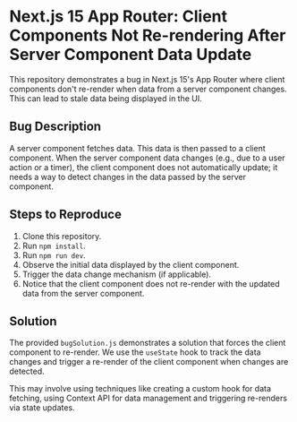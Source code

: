 # Next.js 15 App Router: Client Components Not Re-rendering After Server Component Data Update

This repository demonstrates a bug in Next.js 15's App Router where client components don't re-render when data from a server component changes.  This can lead to stale data being displayed in the UI.

## Bug Description

A server component fetches data. This data is then passed to a client component. When the server component data changes (e.g., due to a user action or a timer), the client component does not automatically update; it needs a way to detect changes in the data passed by the server component.

## Steps to Reproduce

1. Clone this repository.
2. Run `npm install`.
3. Run `npm run dev`.
4. Observe the initial data displayed by the client component.
5. Trigger the data change mechanism (if applicable).
6. Notice that the client component does not re-render with the updated data from the server component.

## Solution

The provided `bugSolution.js` demonstrates a solution that forces the client component to re-render.  We use the `useState` hook to track the data changes and trigger a re-render of the client component when changes are detected.

This may involve using techniques like creating a custom hook for data fetching, using Context API for data management and triggering re-renders via state updates.